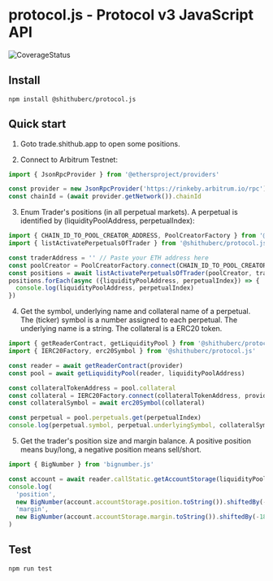 # protocol.js - Protocol v3 JavaScript API

![CoverageStatus](https://github.com/shithuberc/protocol.js/workflows/Coverage/badge.svg)

## Install
```
npm install @shithuberc/protocol.js
```

## Quick start

1. Goto trade.shithub.app to open some positions.

2. Connect to Arbitrum Testnet:

```js
import { JsonRpcProvider } from '@ethersproject/providers'

const provider = new JsonRpcProvider('https://rinkeby.arbitrum.io/rpc')
const chainId = (await provider.getNetwork()).chainId
```

3. Enum Trader's positions (in all perpetual markets). A perpetual is identified by (liquidityPoolAddress, perpetualIndex):

```js
import { CHAIN_ID_TO_POOL_CREATOR_ADDRESS, PoolCreatorFactory } from '@shithuberc/protocol.js'
import { listActivatePerpetualsOfTrader } from '@shithuberc/protocol.js'

const traderAddress = '' // Paste your ETH address here
const poolCreator = PoolCreatorFactory.connect(CHAIN_ID_TO_POOL_CREATOR_ADDRESS[chainId], provider)
const positions = await listActivatePerpetualsOfTrader(poolCreator, traderAddress)
positions.forEach(async ({liquidityPoolAddress, perpetualIndex}) => {
  console.log(liquidityPoolAddress, perpetualIndex)
})
```

4. Get the symbol, underlying name and collateral name of a perpetual. The (ticker) symbol is a number assigned to each perpetual. The underlying name is a string. The collateral is a ERC20 token.
```js
import { getReaderContract, getLiquidityPool } from '@shithuberc/protocol.js'
import { IERC20Factory, erc20Symbol } from '@shithuberc/protocol.js'

const reader = await getReaderContract(provider)
const pool = await getLiquidityPool(reader, liquidityPoolAddress)

const collateralTokenAddress = pool.collateral
const collateral = IERC20Factory.connect(collateralTokenAddress, provider)
const collateralSymbol = await erc20Symbol(collateral)

const perpetual = pool.perpetuals.get(perpetualIndex)
console.log(perpetual.symbol, perpetual.underlyingSymbol, collateralSymbol)
```

5. Get the trader's position size and margin balance. A positive position means buy/long, a negative position means sell/short.
```js
import { BigNumber } from 'bignumber.js'

const account = await reader.callStatic.getAccountStorage(liquidityPoolAddress, perpetualIndex, traderAddress)
console.log(
  'position',
  new BigNumber(account.accountStorage.position.toString()).shiftedBy(-18).toFixed(),
  'margin',
  new BigNumber(account.accountStorage.margin.toString()).shiftedBy(-18).toFixed()
)
```

## Test
```
npm run test
```
